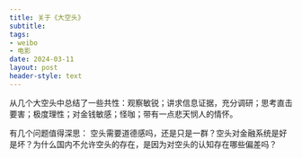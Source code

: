 ```yaml
---
title: 关于《大空头》
subtitle: 
tags: 
- weibo
- 电影
date: 2024-03-11
layout: post
header-style: text
---
```


从几个大空头中总结了一些共性：观察敏锐；讲求信息证据，充分调研；思考直击要害；极度理性；对金钱敏感；怪咖；带有一点悲天悯人的情怀。

有几个问题值得深思：
空头需要道德感吗，还是只是一群？空头对金融系统是好是坏？为什么国内不允许空头的存在，是因为对空头的认知存在哪些偏差吗？